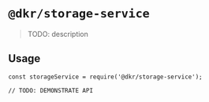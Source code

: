 # `@dkr/storage-service`

> TODO: description

## Usage

```
const storageService = require('@dkr/storage-service');

// TODO: DEMONSTRATE API
```
